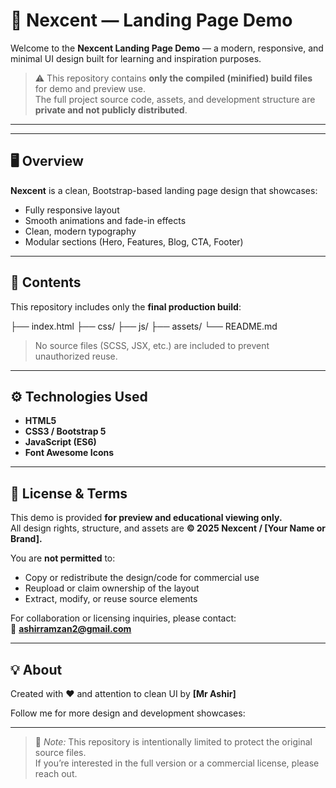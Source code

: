 # 🌱 Nexcent — Landing Page Demo

Welcome to the **Nexcent Landing Page Demo** — a modern, responsive, and minimal UI design built for learning and inspiration purposes.

> ⚠️ This repository contains **only the compiled (minified) build files** for demo and preview use.  
> The full project source code, assets, and development structure are **private and not publicly distributed**.

---


---

## 🖥️ Overview

**Nexcent** is a clean, Bootstrap-based landing page design that showcases:  

- Fully responsive layout  
- Smooth animations and fade-in effects  
- Clean, modern typography  
- Modular sections (Hero, Features, Blog, CTA, Footer)

---

## 📁 Contents

This repository includes only the **final production build**:

├── index.html
├── css/
├── js/
├── assets/
└── README.md

> No source files (SCSS, JSX, etc.) are included to prevent unauthorized reuse.

---

## ⚙️ Technologies Used

- **HTML5**  
- **CSS3 / Bootstrap 5**  
- **JavaScript (ES6)**  
- **Font Awesome Icons**

---

## 📜 License & Terms

This demo is provided **for preview and educational viewing only.**  
All design rights, structure, and assets are **© 2025 Nexcent / [Your Name or Brand].**

You are **not permitted** to:

- Copy or redistribute the design/code for commercial use  
- Reupload or claim ownership of the layout  
- Extract, modify, or reuse source elements  

For collaboration or licensing inquiries, please contact:  
📩 **ashirramzan2@gmail.com**

---

## 💡 About

Created with ❤️ and attention to clean UI by **[Mr Ashir]**  

Follow me for more design and development showcases:  


---

> 🧠 *Note:* This repository is intentionally limited to protect the original source files.  
> If you’re interested in the full version or a commercial license, please reach out.
